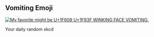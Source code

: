 ## Vomiting Emoji
[![My favorite might be U+1F609 U+1F93F WINKING FACE VOMITING.](https://imgs.xkcd.com/comics/vomiting_emoji.png)](https://xkcd.com/1813/ "My favorite might be U+1F609 U+1F93F WINKING FACE VOMITING.")

Your daily random xkcd
